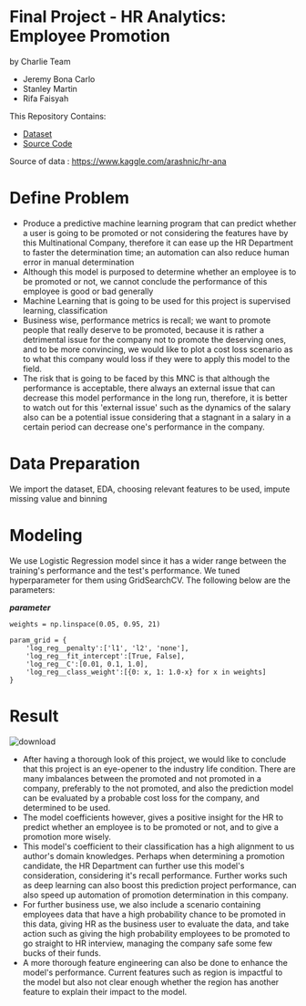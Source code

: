 # Final Project - HR Analytics: Employee Promotion
by Charlie Team
- Jeremy Bona Carlo
- Stanley Martin
- Rifa Faisyah

This Repository Contains:
- [Dataset](https://github.com/PurwadhikaDev/CharlieTeam_JC_DS_FT_BSD_JKT_14_FinalProject/blob/main/train_emp_prom.csv)
- [Source Code](https://github.com/PurwadhikaDev/CharlieTeam_JC_DS_FT_BSD_JKT_14_FinalProject/blob/main/Charlie_Team_HR_Analytics_Employee_Promotion.ipynb)

Source of data : https://www.kaggle.com/arashnic/hr-ana

# Define Problem
- Produce a predictive machine learning program that can predict whether a user is going to be promoted or not considering the features have by this Multinational Company, therefore it can ease up the HR Department to faster the determination time; an automation can also reduce human error in manual determination
- Although this model is purposed to determine whether an employee is to be promoted or not, we cannot conclude the performance of this employee is good or bad generally
- Machine Learning that is going to be used for this project is supervised learning, classification
- Business wise, performance metrics is recall; we want to promote people that really deserve to be promoted, because it is rather a detrimental issue for the company not to promote the deserving ones, and to be more convincing, we would like to plot a cost loss scenario as to what this company would loss if they were to apply this model to the field.
- The risk that is going to be faced by this MNC is that although the performance is acceptable, there always an external issue that can decrease this model performance in the long run, therefore, it is better to watch out for this 'external issue' such as the dynamics of the salary also can be a potential issue considering that a stagnant in a salary in a certain period can decrease one's performance in the company.

# Data Preparation
We import the dataset, EDA, choosing relevant features to be used, impute missing value and binning

# Modeling
We use Logistic Regression model since it has a wider range between the training's performance and the test's performance. We tuned hyperparameter for them using GridSearchCV. The following below are the parameters:

**_parameter_**
```
weights = np.linspace(0.05, 0.95, 21)

param_grid = {
    'log_reg__penalty':['l1', 'l2', 'none'],
    'log_reg__fit_intercept':[True, False],
    'log_reg__C':[0.01, 0.1, 1.0],
    'log_reg__class_weight':[{0: x, 1: 1.0-x} for x in weights]
}
```

# Result
![download](https://user-images.githubusercontent.com/87014423/143854789-2e505435-414d-4cce-bd7c-9b63032c7fd9.png)
- After having a thorough look of this project, we would like to conclude that this project is an eye-opener to the industry life condition. There are many imbalances between the promoted and not promoted in a company, preferably to the not promoted, and also the prediction model can be evaluated by a probable cost loss for the company, and determined to be used.
- The model coefficients however, gives a positive insight for the HR to predict whether an employee is to be promoted or not, and to give a promotion more wisely.
- This model's coefficient to their classification has a high alignment to us author's domain knowledges. Perhaps when determining a promotion candidate, the HR Department can further use this model's consideration, considering it's recall performance. Further works such as deep learning can also boost this prediction project performance, can also speed up automation of promotion determination in this company.
- For further business use, we also include a scenario containing employees data that have a high probability chance to be promoted in this data, giving HR as the business user to evaluate the data, and take action such as giving the high probability employees to be promoted to go straight to HR interview, managing the company safe some few bucks of their funds.
- A more thorough feature engineering can also be done to enhance the model's performance. Current features such as region is impactful to the model but also not clear enough whether the region has another feature to explain their impact to the model.
